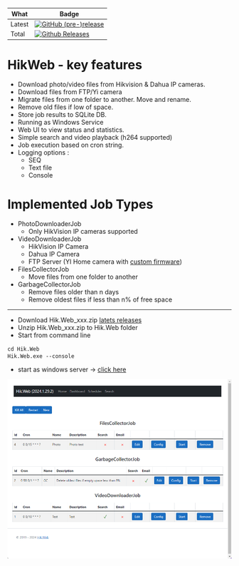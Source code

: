 | What | Badge|
| ---- | ---- |
| Latest | [![GitHub (pre-)release](https://img.shields.io/github/v/release/vov4uk/HikConsole?include_prereleases)](https://github.com/vov4uk/HikConsole/releases)|
| Total| [![Github Releases](https://img.shields.io/github/downloads/vov4uk/HikConsole/total)](https://github.com/vov4uk/HikConsole/releases)|

# HikWeb - key features
* Download photo/video files from Hikvision & Dahua IP cameras.
* Download files from FTP/Yi camera
* Migrate files from one folder to another. Move and rename.
* Remove old files if low of space.
* Store job results to SQLite DB.
* Running as Windows Service
* Web UI to view status and statistics.
* Simple search and video playback (h264 supported)
* Job execution based on cron string.
* Logging options :
  * SEQ
  * Text file
  * Console

# Implemented Job Types
* PhotoDownloaderJob
  * Only HikVision IP cameras supported
* VideoDownloaderJob
  * HikVision IP Camera
  * Dahua IP Camera
  * FTP Server (YI Home camera with [custom firmware](https://github.com/TheCrypt0/yi-hack-v4))
* FilesCollectorJob
  * Move files from one folder to another
* GarbageCollectorJob
  * Remove files older than n days
  * Remove oldest files if less than n% of free space
________________________________________________________________________

* Download Hik.Web_xxx.zip [latets releases](https://github.com/vov4uk/HikConsole/releases/latest)
* Unzip Hik.Web_xxx.zip to Hik.Web folder
* Start from command line
```
cd Hik.Web
Hik.Web.exe --console
```

* start as windows server -> [click here](https://github.com/vov4uk/HikConsole/blob/master/src/Hik.Web/Build/install.bat)

![Alt text](HikConsole.png?raw=true "Output example")
